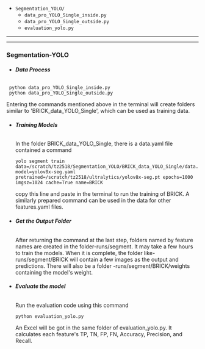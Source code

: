 
- `Segmentation_YOLO/`
    - `data_pro_YOLO_Single_inside.py`
    - `data_pro_YOLO_Single_outside.py`
    - `evaluation_yolo.py`

--- 
--- 

### **Segmentation-YOLO**

- ###### **Data Process**

 ```
  python data_pro_YOLO_Single_inside.py
  python data_pro_YOLO_Single_outside.py
  ```

  Entering the commands mentioned above in the terminal will create folders similar to 'BRICK_data_YOLO_Single', which can be used as training data.

- ###### **Training Models**

  In the folder BRICK_data_YOLO_Single, there is a data.yaml file contained a command 

  ```
  yolo segment train data=/scratch/tz2518/Segmentation_YOLO/BRICK_data_YOLO_Single/data.yaml model=yolov8x-seg.yaml pretrained=/scratch/tz2518/ultralytics/yolov8x-seg.pt epochs=1000 imgsz=1024 cache=True name=BRICK
  ```

  copy this line and paste in the terminal to run the training of BRICK. A similarly prepared command can be used in the data for other features.yaml files.

- ###### **Get the Output Folder**

  After returning the command at the last step, folders named by feature names are created in the folder-runs/segment. It may take a few hours to train the models. When it is complete, the folder like-runs/segment/BRICK will contain a few images as the output and predictions. There will also be a folder -runs/segment/BRICK/weights containing the model's weight.

- ###### **Evaluate the model**

  Run the evaluation code using this command

  ```
  python evaluation_yolo.py
  ```

  An Excel will be got in the same folder of evaluation_yolo.py. It calculates each feature's TP,  TN,  FP, FN, Accuracy, Precision, and Recall.

